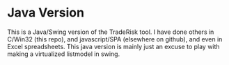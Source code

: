 # Java Version

This is a Java/Swing version of the TradeRisk tool.  I have done others in
C/Win32 (this repo), and javascript/SPA (elsewhere on github), and even in
Excel spreadsheets.  This java version is mainly just an excuse to play with
making a virtualized listmodel in swing.
